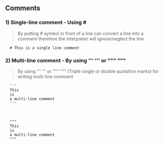 ## Comments 

### 1) Single-line comment - Using \#
> By putting # symbol in front of a line can convert a line into a comment therefore the interpreter will ignore/neglect the line.
      
      # This is a single line comment

### 2) Multi-line comment - By using ''' ''' or """ """
> By using ''' ''' or """ """ (Triple single or double quotation marks) for writing multi-line comment

      '''
      This
      is 
      a multi-line comment
      '''
<br>
      
      """
      This 
      is 
      a multi-line comment
      """
